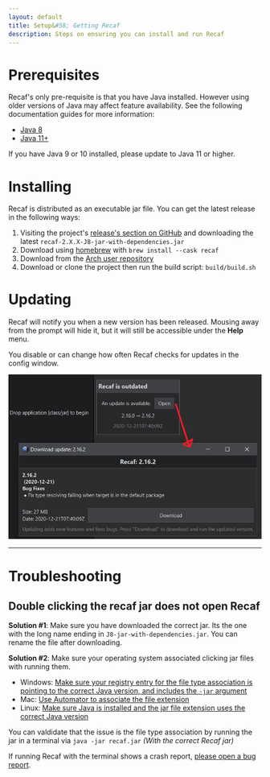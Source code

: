 ```yaml
---
layout: default
title: Setup&#58; Getting Recaf
description: Steps on ensuring you can install and run Recaf
---
```

# Prerequisites

Recaf's only pre-requisite is that you have Java installed. However using older versions of Java may affect feature availability. See the following documentation guides for more information:


- [Java 8](setup-java8.md)
- [Java 11+](setup-java8.md)

If you have Java 9 or 10 installed, please update to Java 11 or higher.

# Installing

Recaf is distributed as an executable jar file. You can get the latest release in the following ways:

1. Visiting the project's [release's section on GitHub](https://github.com/Col-E/Recaf/releases) and downloading the latest `recaf-2.X.X-J8-jar-with-dependencies.jar`
2. Download using [homebrew](https://formulae.brew.sh/cask/recaf) with `brew install --cask recaf`
3. Download from the [Arch user repository](https://aur.archlinux.org/packages/recaf/)
4. Download or clone the project then run the build script: `build/build.sh`

# Updating

Recaf will notify you when a new version has been released. Mousing away from the prompt will hide it, but it will still be accessible under the **Help** menu.

You disable or can change how often Recaf checks for updates in the config window.

![prompt example](img/update-prompt.png?style=center)

----------------------------------

# Troubleshooting

## Double clicking the recaf jar does not open Recaf

**Solution #1**: Make sure you have downloaded the correct jar. Its the one with the long name ending in `J8-jar-with-dependencies.jar`. You can rename the file after downloading.

**Solution #2**: Make sure your operating system associated clicking jar files with running them.
 - Windows: [Make sure your registry entry for the file type association is pointing to the correct Java version, and includes the `-jar` argument](https://superuser.com/questions/1194758/unable-to-run-jar-files-by-double-clicking-them-on-windows-7)
 - Mac: [Use Automator to associate the file extension](https://github.com/AdoptOpenJDK/openjdk-installer/issues/93#issuecomment-633135558)
 - Linux: [Make sure Java is installed and the jar file extension uses the correct Java version](https://askubuntu.com/questions/192914/how-run-a-jar-file-with-a-double-click)
 
 You can valdidate that the issue is the file type association by running the jar in a terminal via `java -jar recaf.jar` _(With the correct Recaf jar)_
 
 If running Recaf with the terminal shows a crash report, [please open a bug report](https://github.com/Col-E/Recaf/issues/new?template=bug_report.md).